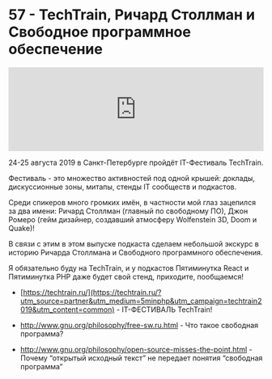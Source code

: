 # 57 - TechTrain, Ричард Столлман и Свободное программное обеспечение


<iframe width="100%" height="166" scrolling="no" frameborder="no" allow="autoplay" src="https://w.soundcloud.com/player/?url=https%3A//api.soundcloud.com/tracks/658433429&color=%23ff5500&auto_play=false&hide_related=true&show_comments=true&show_user=true&show_reposts=false&show_teaser=true"></iframe>



24-25 августа 2019 в Санкт-Петербурге пройдёт IT-Фестиваль TechTrain.



Фестиваль - это множество активностей под одной крышей: доклады, дискуссионные зоны, митапы, стенды IT сообществ и подкастов.



Среди спикеров много громких имён, в частности мой глаз зацепился за два имени: Ричард Столлман (главный по свободному ПО), Джон Ромеро (гейм дизайнер, создавший атмосферу Wolfenstein 3D, Doom и Quake)!



В связи с этим в этом выпуске подкаста сделаем небольшой экскурс в историю Ричарда Столлмана и Свободного программного обеспечения.



Я обязательно буду на TechTrain, и у подкастов Пятиминутка React и Пятиминутка PHP даже будет свой стенд, приходите, пообщаемся!



- [https://techtrain.ru/](https://techtrain.ru/?utm_source=partner&utm_medium=5minphp&utm_campaign=techtrain2019&utm_content=common) - IT-ФЕСТИВАЛЬ TechTrain!

- http://www.gnu.org/philosophy/free-sw.ru.html - Что такое свободная программа?

- http://www.gnu.org/philosophy/open-source-misses-the-point.html - Почему “открытый исходный текст” не передает понятия “свободная программа”
